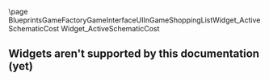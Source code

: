 \page BlueprintsGameFactoryGameInterfaceUIInGameShoppingListWidget_ActiveSchematicCost Widget_ActiveSchematicCost
## Widgets aren't supported by this documentation (yet)
